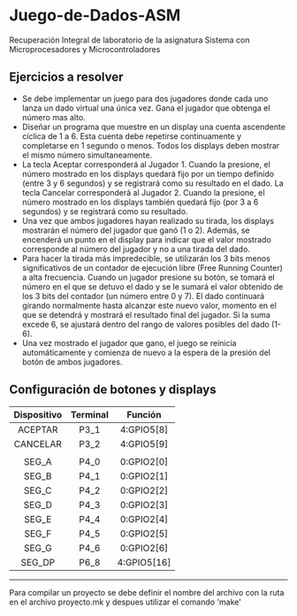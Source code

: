 # Juego-de-Dados-ASM
Recuperación Integral de laboratorio de la asignatura Sistema con Microprocesadores y Microcontroladores
## Ejercicios a resolver
- Se debe implementar un juego para dos jugadores donde cada uno lanza un dado virtual una única vez. Gana el jugador que obtenga el número mas alto.
- Diseñar un programa que muestre en un display una cuenta ascendente cíclica de 1 a 6. Esta cuenta debe repetirse continuamente y completarse en 1 segundo o menos. Todos los displays deben mostrar el mismo número simultaneamente.
- La tecla Aceptar corresponderá al Jugador 1. Cuando la presione, el número mostrado en los
displays quedará fijo por un tiempo definido (entre 3 y 6 segundos) y se registrará como su
resultado en el dado. La tecla Cancelar corresponderá al Jugador 2. Cuando la presione, el
número mostrado en los displays también quedará fijo (por 3 a 6 segundos) y se registrará
como su resultado.
- Una vez que ambos jugadores hayan realizado su tirada, los displays mostrarán el número
del jugador que ganó (1 o 2). Además, se encenderá un punto en el display para indicar
que el valor mostrado corresponde al número del jugador y no a una tirada del dado.
- Para hacer la tirada más impredecible, se utilizarán los 3 bits menos significativos de un
contador de ejecución libre (Free Running Counter) a alta frecuencia. Cuando un jugador
presione su botón, se tomará el número en el que se detuvo el dado y se le sumará el valor
obtenido de los 3 bits del contador (un número entre 0 y 7). El dado continuará girando
normalmente hasta alcanzar este nuevo valor, momento en el que se detendrá y mostrará
el resultado final del jugador. Si la suma excede 6, se ajustará dentro del rango de valores
posibles del dado (1-6).
- Una vez mostrado el jugador que gano, el juego se reinicia automáticamente y comienza de
nuevo a la espera de la presión del botón de ambos jugadores.

## Configuración de botones y displays
| Dispositivo  | Terminal | Función     |
|:------------:|:--------:|:-----------:|
| ACEPTAR      | P3_1       | 4:GPIO5[8]      |
| CANCELAR     | P3_2       | 4:GPIO5[9]|
|         | | |
| SEG_A |P4_0| 0:GPIO2[0]|
| SEG_B |P4_1| 0:GPIO2[1]|
| SEG_C |P4_2| 0:GPIO2[2]|
| SEG_D |P4_3| 0:GPIO2[3]|
| SEG_E |P4_4| 0:GPIO2[4]|
| SEG_F |P4_5| 0:GPIO2[5]|
| SEG_G |P4_6| 0:GPIO2[6]|
| SEG_DP |P6_8| 4:GPIO5[16]|
---
 Para compilar un proyecto se debe definir el nombre del archivo con la ruta en el archivo proyecto.mk y despues utilizar el comando 'make'